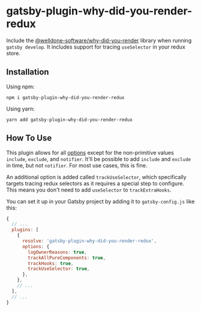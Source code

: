 # gatsby-plugin-why-did-you-render-redux

Include the [@welldone-software/why-did-you-render](https://github.com/welldone-software/why-did-you-render) library when running `gatsby develop`. It includes support for tracing `useSelector` in your redux store.

## Installation

Using npm:

```
npm i gatsby-plugin-why-did-you-render-redux
```

Using yarn:

```
yarn add gatsby-plugin-why-did-you-render-redux
```

## How To Use

This plugin allows for all [options](https://github.com/welldone-software/why-did-you-render#options) except for the non-primitive values `include`, `exclude`, and `notifier`. It'll be possible to add `include` and `exclude` in time, but not `notifier`. For most use cases, this is fine.

An additional option is added called `trackUseSelector`, which specifically targets tracing redux selectors as it requires a special step to configure. This means you don't need to add `useSelector` to `trackExtraHooks`.

You can set it up in your Gatsby project by adding it to `gatsby-config.js` like this:

```javascript
{
  // ...
  plugins: [
    {
      resolve: 'gatsby-plugin-why-did-you-render-redux',
      options: {
        logOwnerReasons: true,
        trackAllPureComponents: true,
        trackHooks: true,
        trackUseSelector: true,
      },
    },
    // ...
  ],
  // ...
}
```

